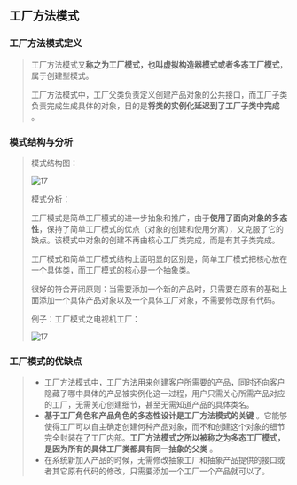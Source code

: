 ## 工厂方法模式

### 工厂方法模式定义

> 工厂方法模式又**称之为工厂模式，也叫虚拟构造器模式或者多态工厂模式**，属于创建型模式。
>
> 工厂方法模式中，工厂父类负责定义创建产品对象的公共接口，而工厂子类负责完成生成具体的对象，目的是**将类的实例化延迟到了工厂子类中完成** 。

### 模式结构与分析

> 模式结构图：
>
> ![17](https://github.com/LQ55/notes/blob/master/%E4%BB%93%E5%BA%93%E5%9B%BE%E5%BA%93/17.png)
>
> 模式分析：
>
> 工厂模式是简单工厂模式的进一步抽象和推广，由于**使用了面向对象的多态性**，保持了简单工厂模式的优点（对象的创建和使用分离），又克服了它的缺点。该模式中对象的创建不再由核心工厂类完成，而是有其子类完成。
>
> 工厂模式和简单工厂模式结构上面明显的区别是，简单工厂模式把核心放在一个具体类，而工厂模式的核心是一个抽象类。
>
> 很好的符合开闭原则：当需要添加一个新的产品时，只需要在原有的基础上面添加一个具体产品对象以及一个具体工厂对象，不需要修改原有代码。
>
> 例子：工厂模式之电视机工厂：
>
> ![17](https://github.com/LQ55/notes/blob/master/%E4%BB%93%E5%BA%93%E5%9B%BE%E5%BA%93/17.png)

### 工厂模式的优缺点

> - 工厂方法模式中，工厂方法用来创建客户所需要的产品，同时还向客户隐藏了哪中具体的产品被实例化这一过程，用户只需关心所需产品对应的工厂，无需关心创建细节，甚至无需知道产品的具体类名。
> - **基于工厂角色和产品角色的多态性设计是工厂方法模式的关键** 。它能够使得工厂可以自主确定创建何种产品对象，而不和创建这个对象的细节完全封装在了工厂内部。**工厂方法模式之所以被称之为多态工厂模式，是因为所有的具体工厂类都具有同一抽象的父类** 。
> - 在系统新加入产品的时候，无需修改抽象工厂和抽象产品提供的接口或者其它原有代码的修改，只需要添加一个工厂一个产品就可以了。

